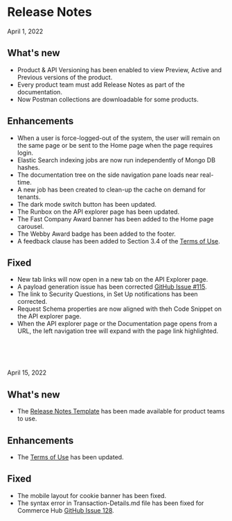 # Release Notes
April 1, 2022

## What's new
- Product & API Versioning has been enabled to view Preview, Active and Previous versions of the product.
- Every product team must add Release Notes as part of the documentation.
- Now Postman collections are downloadable for some products.

## Enhancements
- When a user is force-logged-out of the system, the user will remain on the same page or be sent to the Home page when the page requires login.
- Elastic Search indexing jobs are now run independently of Mongo DB hashes.
- The documentation tree on the side navigation pane loads near real-time.
- A new job has been created to clean-up the cache on demand for tenants.
- The dark mode switch button has been updated.
- The Runbox on the API explorer page has been updated.
- The Fast Company Award banner has been added to the Home page carousel.
- The Webby Award badge has been added to the footer.
- A feedback clause has been added to Section 3.4 of the [Terms of Use](?path=/docs/terms-of-use/latest.md). 

## Fixed
- New tab links will now open in a new tab on the API Explorer page.
- A payload generation issue has been corrected [GitHub Issue #115](https://github.com/Fiserv/Support/issues/115).
- The link to Security Questions, in Set Up notifications has been corrected.
- Request Schema properties are now aligned with theh Code Snippet on the API explorer page.
- When the API explorer page or the Documentation page opens from a URL, the left navigation tree will expand with the page link highlighted.

<br>
<br>
<br>

April 15, 2022

## What's new
- The [Release Notes Template](?path=/docs/release-notes-template.md) has been made available for product teams to use.

## Enhancements
- The [Terms of Use](?path=/docs/terms-of-use/latest.md) has been updated.

## Fixed
- The mobile layout for cookie banner has been fixed.
- The syntax error in Transaction-Details.md file has been fixed for Commerce Hub [GitHub Issue 128](https://www.github.com/Fiserv/Support/issues/128). 
